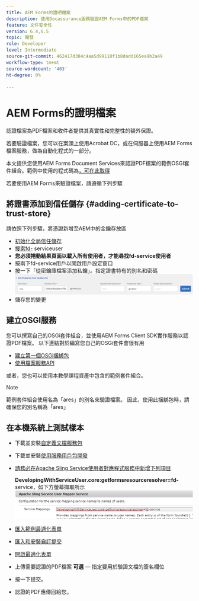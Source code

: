 ```yaml
---
title: AEM Forms的證明檔案
description: 使用Docassurance服務驗證AEM Forms中的PDF檔案
feature: 文件安全性
version: 6.4,6.5
topic: 開發
role: Developer
level: Intermediate
source-git-commit: 462417d384c4aa5d99110f1b8dadd165ea9b2a49
workflow-type: tm+mt
source-wordcount: '403'
ht-degree: 0%

---
```



# AEM Forms的證明檔案

認證檔案為PDF檔案和收件者提供其真實性和完整性的額外保證。

若要驗證檔案，您可以在案頭上使用Acrobat DC，或在伺服器上使用AEM Forms檔案服務，做為自動化程式的一部分。

本文提供您使用AEM Forms Document Services來認證PDF檔案的範例OSGI套件組合。範例中使用的程式碼為[，可在此取得](https://helpx.adobe.com/experience-manager/6-4/forms/using/aem-document-services-programmatically.html)

若要使用AEM Forms來驗證檔案，請遵循下列步驟

## 將證書添加到信任儲存 {#adding-certificate-to-trust-store}

請依照下列步驟，將憑證新增至AEM中的金鑰存放區

* [初始化全局信任儲存](http://localhost:4502/libs/granite/security/content/truststore.html)
* [搜索fd-](http://localhost:4502/security/users.html) serviceuser
* **您必須捲動結果頁面以載入所有使用者，才能尋找fd-service使用者**
* 按兩下fd-service用戶以開啟用戶設定窗口
* 按一下「從密鑰庫檔案添加私鑰」。指定證書特有的別名和密碼
   ![新增憑證](assets/adding-certificate-keystore.PNG)
* 儲存您的變更

## 建立OSGI服務

您可以撰寫自己的OSGi套件組合，並使用AEM Forms Client SDK實作服務以認證PDF檔案。 以下連結對於編寫您自己的OSGi套件會很有用

* [建立第一個OSGi捆綁包](https://helpx.adobe.com/experience-manager/using/maven_arch13.html)
* [使用檔案服務API](https://helpx.adobe.com/experience-manager/6-4/forms/using/aem-document-services-programmatically.html)

或者，您也可以使用本教學課程資產中包含的範例套件組合。

>[!NOTE]
>
>範例套件組合使用名為「ares」的別名來驗證檔案。 因此，使用此捆綁包時，請確保您的別名稱為「ares」

## 在本機系統上測試樣本

* 下載並安裝[自定義文檔服務包](/help/forms/assets/common-osgi-bundles/AEMFormsDocumentServices.core-1.0-SNAPSHOT.jar)
* 下載並安裝[使用服務用戶包開發](/help/forms/assets/common-osgi-bundles/DevelopingWithServiceUser.jar)
* [請務必在Apache Sling Service使用者對應程式服務中新增下列項目](http://localhost:4502/system/console/configMgr)

   **DevelopingWithServiceUser.core:getformsresourceresolver=fd-** service，如下方螢幕擷取所示
   ![User-Mapper](assets/user-mapper-service.PNG)
* [匯入範例最適化表單](assets/certify-pdf-af.zip)
* [匯入和安裝自訂提交](assets/custom-submit-certify.zip)
* [開啟最適化表單](http://localhost:4502/content/dam/formsanddocuments/certifypdf/jcr:content?wcmmode=disabled)
* 上傳需要認證的PDF檔案
   **可選**  — 指定要用於驗證文檔的簽名欄位
* 按一下提交。
* 認證的PDF應傳回給您。


